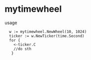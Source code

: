 # mytimewheel
usage
```
  w := mytimewheel.NewWheel(10, 1024)
  ticker := w.NewTicker(time.Second)
  for {
    <-ticker.C
    //do sth
   }
```
